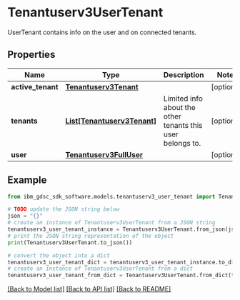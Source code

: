# Tenantuserv3UserTenant

UserTenant contains info on the user and on connected tenants.

## Properties

Name | Type | Description | Notes
------------ | ------------- | ------------- | -------------
**active_tenant** | [**Tenantuserv3Tenant**](Tenantuserv3Tenant.md) |  | [optional] 
**tenants** | [**List[Tenantuserv3Tenant]**](Tenantuserv3Tenant.md) | Limited info about the other tenants this user belongs to. | [optional] 
**user** | [**Tenantuserv3FullUser**](Tenantuserv3FullUser.md) |  | [optional] 

## Example

```python
from ibm_gdsc_sdk_software.models.tenantuserv3_user_tenant import Tenantuserv3UserTenant

# TODO update the JSON string below
json = "{}"
# create an instance of Tenantuserv3UserTenant from a JSON string
tenantuserv3_user_tenant_instance = Tenantuserv3UserTenant.from_json(json)
# print the JSON string representation of the object
print(Tenantuserv3UserTenant.to_json())

# convert the object into a dict
tenantuserv3_user_tenant_dict = tenantuserv3_user_tenant_instance.to_dict()
# create an instance of Tenantuserv3UserTenant from a dict
tenantuserv3_user_tenant_from_dict = Tenantuserv3UserTenant.from_dict(tenantuserv3_user_tenant_dict)
```
[[Back to Model list]](../README.md#documentation-for-models) [[Back to API list]](../README.md#documentation-for-api-endpoints) [[Back to README]](../README.md)


